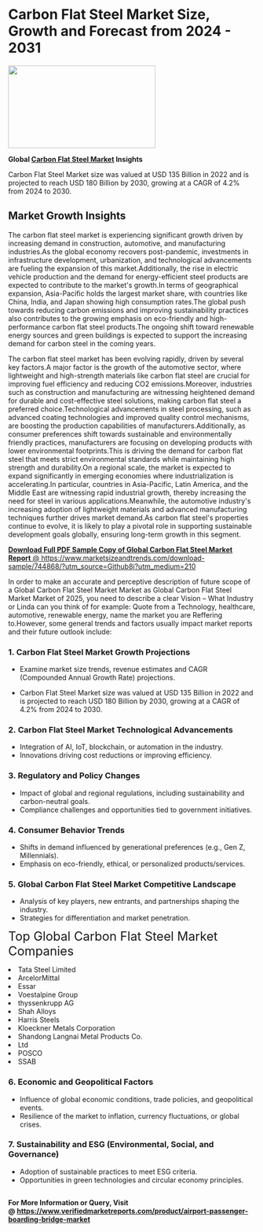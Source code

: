 <H1>Carbon Flat Steel Market Size, Growth and Forecast from 2024 - 2031</H1><img class="aligncenter size-medium wp-image-584254" src="https://thirdeyenews.in/wp-content/uploads/2024/09/Global-Market-Research-300x168.jpeg" alt="" width="300" height="168" /><p><strong>Global&nbsp;<a href="https://www.marketsizeandtrends.com/download-sample/744868/?utm_source=Github8j?utm_medium=210">Carbon Flat Steel Market</a> Insights</strong></p><p>Carbon Flat Steel Market size was valued at USD 135 Billion in 2022 and is projected to reach USD 180 Billion by 2030, growing at a CAGR of 4.2% from 2024 to 2030.</p><p><h2>Market Growth Insights</h2> <p>The carbon flat steel market is experiencing significant growth driven by increasing demand in construction, automotive, and manufacturing industries.As the global economy recovers post-pandemic, investments in infrastructure development, urbanization, and technological advancements are fueling the expansion of this market.Additionally, the rise in electric vehicle production and the demand for energy-efficient steel products are expected to contribute to the market's growth.In terms of geographical expansion, Asia-Pacific holds the largest market share, with countries like China, India, and Japan showing high consumption rates.The global push towards reducing carbon emissions and improving sustainability practices also contributes to the growing emphasis on eco-friendly and high-performance carbon flat steel products.The ongoing shift toward renewable energy sources and green buildings is expected to support the increasing demand for carbon steel in the coming years.</p> <p><a href="sample-link-here"></a></p> <p>The carbon flat steel market has been evolving rapidly, driven by several key factors.A major factor is the growth of the automotive sector, where lightweight and high-strength materials like carbon flat steel are crucial for improving fuel efficiency and reducing CO2 emissions.Moreover, industries such as construction and manufacturing are witnessing heightened demand for durable and cost-effective steel solutions, making carbon flat steel a preferred choice.Technological advancements in steel processing, such as advanced coating technologies and improved quality control mechanisms, are boosting the production capabilities of manufacturers.Additionally, as consumer preferences shift towards sustainable and environmentally friendly practices, manufacturers are focusing on developing products with lower environmental footprints.This is driving the demand for carbon flat steel that meets strict environmental standards while maintaining high strength and durability.On a regional scale, the market is expected to expand significantly in emerging economies where industrialization is accelerating.In particular, countries in Asia-Pacific, Latin America, and the Middle East are witnessing rapid industrial growth, thereby increasing the need for steel in various applications.Meanwhile, the automotive industry's increasing adoption of lightweight materials and advanced manufacturing techniques further drives market demand.As carbon flat steel's properties continue to evolve, it is likely to play a pivotal role in supporting sustainable development goals globally, ensuring long-term growth in this segment.</p> <p><a href="sample-link-here"></p><p><span class=""><strong>Download Full PDF Sample Copy of Global Carbon Flat Steel Market Report</strong> @ <a href="https://www.marketsizeandtrends.com/download-sample/744868/?utm_source=Github8j?utm_medium=210" target="_blank">https://www.marketsizeandtrends.com/download-sample/744868/?utm_source=Github8j?utm_medium=210</a></span></p><p>In order to make an accurate and perceptive description of future scope of a Global&nbsp;Carbon Flat Steel Market Market as Global&nbsp;Carbon Flat Steel Market Market of 2025, you need to describe a clear Vision &ndash; What Industry or Linda can you think of for example: Quote from a Technology, healthcare, automotive, renewable energy, name the market you are Reffering to.However, some general trends and factors usually impact market reports and their future outlook include:</p><h3>1.&nbsp;<strong>Carbon Flat Steel Market Growth Projections</strong></h3><ul><li>Examine market size trends, revenue estimates and CAGR (Compounded Annual Growth Rate) projections.</li><li><p>Carbon Flat Steel Market size was valued at USD 135 Billion in 2022 and is projected to reach USD 180 Billion by 2030, growing at a CAGR of 4.2% from 2024 to 2030.</p></li></ul><h3>2.&nbsp;<strong>Carbon Flat Steel Market Technological Advancements</strong></h3><ul><li>Integration of AI, IoT, blockchain, or automation in the industry.</li><li>Innovations driving cost reductions or improving efficiency.</li></ul><h3>3.&nbsp;<strong>Regulatory and Policy Changes</strong></h3><ul><li>Impact of global and regional regulations, including sustainability and carbon-neutral goals.</li><li>Compliance challenges and opportunities tied to government initiatives.</li></ul><h3>4.&nbsp;<strong>Consumer Behavior Trends</strong></h3><ul><li>Shifts in demand influenced by generational preferences (e.g., Gen Z, Millennials).</li><li>Emphasis on eco-friendly, ethical, or personalized products/services.</li></ul><h3>5.&nbsp;<strong>Global Carbon Flat Steel Market Competitive Landscape</strong></h3><ul><li>Analysis of key players, new entrants, and partnerships shaping the industry.</li><li>Strategies for differentiation and market penetration.</li></ul><p data-pm-slice="1 1 []"><span style="color: inherit; font-family: inherit; font-size: 25px;">Top Global Carbon Flat Steel Market Companies</span></p><div class="" data-test-id=""><p><li>Tata Steel Limited</li><li> ArcelorMittal</li><li> Essar</li><li> Voestalpine Group</li><li> thyssenkrupp AG</li><li> Shah Alloys</li><li> Harris Steels</li><li> Kloeckner Metals Corporation</li><li> Shandong Langnai Metal Products Co.</li><li> Ltd</li><li> POSCO</li><li> SSAB</li></p></div><h3>6.&nbsp;<strong>Economic and Geopolitical Factors</strong></h3><ul><li>Influence of global economic conditions, trade policies, and geopolitical events.</li><li>Resilience of the market to inflation, currency fluctuations, or global crises.</li></ul><h3>7.&nbsp;<strong>Sustainability and ESG (Environmental, Social, and Governance)</strong></h3><ul><li>Adoption of sustainable practices to meet ESG criteria.</li><li>Opportunities in green technologies and circular economy principles.</li></ul><h2><strong style="font-size: 14px;">For More Information or Query, Visit @&nbsp;</strong><a style="background-color: #ffffff; font-size: 14px;" href="https://www.marketsizeandtrends.com/report/carbon-flat-steel-market/" target="_blank">https://www.verifiedmarketreports.com/product/airport-passenger-boarding-bridge-market</a></h2>